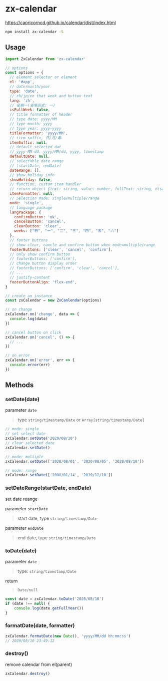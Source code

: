# zx-calendar

https://capricorncd.github.io/calendar/dist/index.html

```bash
npm install zx-calendar -S
```

## Usage

```javascript
import ZxCalendar from 'zx-calendar'

// options
const options = {
  // element selector or element  
  el: '#app',
  // date/month/year
  type: 'date',
  // zh/jp/en that week and button text
  lang: 'zh',
  // 星期一(省略形式: 一)
  isFullWeek: false,
  // title formatter of header
  // type date: yyyy/MM
  // type month: yyyy
  // type year: yyyy-yyyy
  titleFormatter: 'yyyy/MM',
  // item suffix, 日/月/年
  itemSuffix: null,
  // default selected dat
  // yyyy-MM-dd, yyyy/MM/dd, yyyy, timestamp
  defaultDate: null,
  // selectable date range
  // [startDate, endDate]
  dateRange: [],
  // show holiday info
  showHoliday: false,
  // function, custom item handler
  // return object {text: string, value: number, fullText: string, disabled: boolean, ...}
  itemFormatter: null,
  // Selection mode: single/multiple/range
  mode: 'single',
  // language package
  langPackage: {
    confirmButton: 'ok',
    cancelButton: 'cancel',
    clearButton: 'clear',
    weeks: ["日", "一", "二", "三", "四", "五", "六"]
  },
  // footer buttons
  // show clear, cancle and confirm button when mode=multiple/range
  footerButtons: ['clear', 'cancel', 'confirm'],
  // only show confirm button
  // footerButtons: ['confirm'],
  // change button display order
  // footerButtons: ['confirm', 'clear', 'cancel'],
  // ...
  // justify-content
  footerButtonAlign: 'flex-end',
}

// create an instance
const zxCalendar = new ZxCanlendar(options)

// on change
zxCalendar.on('change', data => {
  console.log(data)
})

// cancel button on click
zxCalendar.on('cancel', () => {
  // ...
})

// on error
zxCalendar.on('error', err => {
  console.error(err)
})
```

## Methods

### setDate(date)

parameter `date`

> type `string/timestamp/Date` or `Array[string/timestamp/Date]`

```javascript
// mode: single
// set select date
zxCalendar.setDate('2020/08/10')
// clear selected date
zxCalendar.setDate()

// mode: multiple
zxCalendar.setDate(['2020/08/01', '2020/08/05', '2020/08/10'])

// mode: range
zxCalendar.setDate(['2008/01/14', '2019/12/10'])
```

### setDateRange(startDate, endDate)

set date reange

parameter `startDate`

> start date, type `string/timestamp/Date`

parameter `endDate`

> end date, type `string/timestamp/Date`

### toDate(date)

parameter `date`

> type: `string/timestamp/Date`

return

> `Date/null`

```javascript
const date = zxCalendar.toDate('2020/08/10')
if (date !== null) {
    console.log(date.getFullYear())
} 
```

### formatDate(date, formatter)

```javascript
zxCalendar.formatDate(new Date(), 'yyyy/MM/dd hh:mm:ss')
// 2020/08/10 23:49:12
```

### destroy()

remove calendar from el(parent)

```javascript
zxCalendar.destroy()
```
